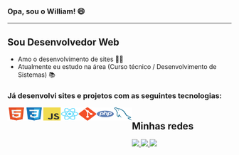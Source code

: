 ### Opa, sou o William! :smile:
<hr>

## Sou Desenvolvedor Web

- Amo o desenvolvimento de sites :technologist:
- Atualmente eu estudo na área (Curso técnico / Desenvolvimento de Sistemas) :books:

### Já desenvolvi sites e projetos com as seguintes tecnologias:

<div style="display: flex">
  <img width="40" height="30" alt="HTML" src="https://github.com/devicons/devicon/blob/master/icons/html5/html5-original.svg">
  <img width="40" height="30" alt="CSS" src="https://github.com/devicons/devicon/blob/master/icons/css3/css3-original.svg">
  <img width="40" height="30" alt="JAVASCRIPT" src="https://github.com/devicons/devicon/blob/master/icons/javascript/javascript-original.svg">
  <img width="40" height="30" alt="REACT" src="https://github.com/devicons/devicon/blob/master/icons/react/react-original.svg">
  <img width="40" height="30" alt="GIT" src="https://github.com/devicons/devicon/blob/master/icons/git/git-original.svg">
  <img width="40" height="30" alt="PHP" src="https://github.com/devicons/devicon/blob/master/icons/php/php-plain.svg">
  <img width="40" height="30" alt="MYSQL" src="https://github.com/devicons/devicon/blob/master/icons/mysql/mysql-original.svg">  
<div>
  
## Minhas redes
<div>
  <a href="https://instagram.com/_bronstrup" rel="nofollow">
    <img src="https://camo.githubusercontent.com/acaa286597b43c96dc02b69b90de15a65c52063e31835b763a061cc815f64bac/68747470733a2f2f696d672e736869656c64732e696f2f62616467652f2d496e7374616772616d2d2532334534343035463f7374796c653d666f722d7468652d6261646765266c6f676f3d696e7374616772616d266c6f676f436f6c6f723d7768697465" data-canonical-src="https://img.shields.io/badge/-Instagram-%23E4405F?style=for-the-badge&logo=instagram&logoColor=white">
  </a>
  <a href="mailto:williambronstrup13@gmail.com">
    <img src="https://camo.githubusercontent.com/927d6b3961fa048ff7303daf291cb5869dfa25018997cf8c1373c2f6a85b1458/68747470733a2f2f696d672e736869656c64732e696f2f62616467652f2d476d61696c2d2532333333333f7374796c653d666f722d7468652d6261646765266c6f676f3d676d61696c266c6f676f436f6c6f723d7768697465" data-canonical-src="https://img.shields.io/badge/-Gmail-%23333?style=for-the-badge&logo=gmail&logoColor=white">
  </a>
  <a href="https://www.linkedin.com/in/william-bronstrup/">
    <img src="https://camo.githubusercontent.com/c00f87aeebbec37f3ee0857cc4c20b21fefde8a96caf4744383ebfe44a47fe3f/68747470733a2f2f696d672e736869656c64732e696f2f62616467652f2d4c696e6b6564496e2d2532333030373742353f7374796c653d666f722d7468652d6261646765266c6f676f3d6c696e6b6564696e266c6f676f436f6c6f723d7768697465" data-canonical-src="https://img.shields.io/badge/-LinkedIn-%230077B5?style=for-the-badge&logo=linkedin&logoColor=white">
  </a>
<div>
